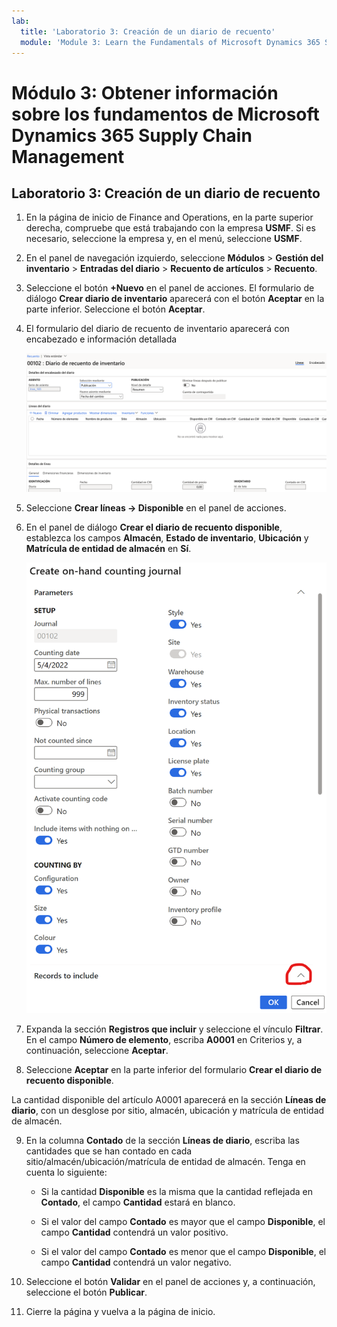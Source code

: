 ```yaml
---
lab:
  title: 'Laboratorio 3: Creación de un diario de recuento'
  module: 'Module 3: Learn the Fundamentals of Microsoft Dynamics 365 Supply Chain Management'
---
```


# <a name="module-3-learn-the-fundamentals-of-microsoft-dynamics-365-supply-chain-management"></a>Módulo 3: Obtener información sobre los fundamentos de Microsoft Dynamics 365 Supply Chain Management

## <a name="lab-3---create-a-counting-journal"></a>Laboratorio 3: Creación de un diario de recuento

1. En la página de inicio de Finance and Operations, en la parte superior derecha, compruebe que está trabajando con la empresa **USMF**. Si es necesario, seleccione la empresa y, en el menú, seleccione **USMF**.

2. En el panel de navegación izquierdo, seleccione **Módulos** > **Gestión del inventario** > **Entradas del diario** > **Recuento de artículos** > **Recuento**.

3. Seleccione el botón **+Nuevo** en el panel de acciones. El formulario de diálogo **Crear diario de inventario** aparecerá con el botón **Aceptar** en la parte inferior. Seleccione el botón **Aceptar**.

4. El formulario del diario de recuento de inventario aparecerá con encabezado e información detallada

    ![Captura de pantalla del formulario de diario de recuento de inventario con encabezado e información detallada cumplimentados](./media/lp-scm-m-002-warehouse-inventory-mgmt-06.png)

5. Seleccione **Crear líneas -&gt; Disponible** en el panel de acciones.

6. En el panel de diálogo **Crear el diario de recuento disponible**, establezca los campos **Almacén**, **Estado de inventario**, **Ubicación** y **Matrícula de entidad de almacén** en **Sí**. 

    ![Captura de pantalla del panel de diálogo Crear el diario de recuento disponible con los campos establecidos según lo descrito](./media/lp-scm-m-002-warehouse-inventory-mgmt-07.png)

7. Expanda la sección **Registros que incluir** y seleccione el vínculo **Filtrar**. En el campo **Número de elemento**, escriba **A0001** en Criterios y, a continuación, seleccione **Aceptar**.

8. Seleccione **Aceptar** en la parte inferior del formulario **Crear el diario de recuento disponible**.

La cantidad disponible del artículo A0001 aparecerá en la sección **Líneas de diario**, con un desglose por sitio, almacén, ubicación y matrícula de entidad de almacén.

9. En la columna **Contado** de la sección **Líneas de diario**, escriba las cantidades que se han contado en cada sitio/almacén/ubicación/matrícula de entidad de almacén. Tenga en cuenta lo siguiente:

    - Si la cantidad **Disponible** es la misma que la cantidad reflejada en **Contado**, el campo **Cantidad** estará en blanco.

    - Si el valor del campo **Contado** es mayor que el campo **Disponible**, el campo **Cantidad** contendrá un valor positivo.

    - Si el valor del campo **Contado** es menor que el campo **Disponible**, el campo **Cantidad** contendrá un valor negativo.

10. Seleccione el botón **Validar** en el panel de acciones y, a continuación, seleccione el botón **Publicar**.

11. Cierre la página y vuelva a la página de inicio.
